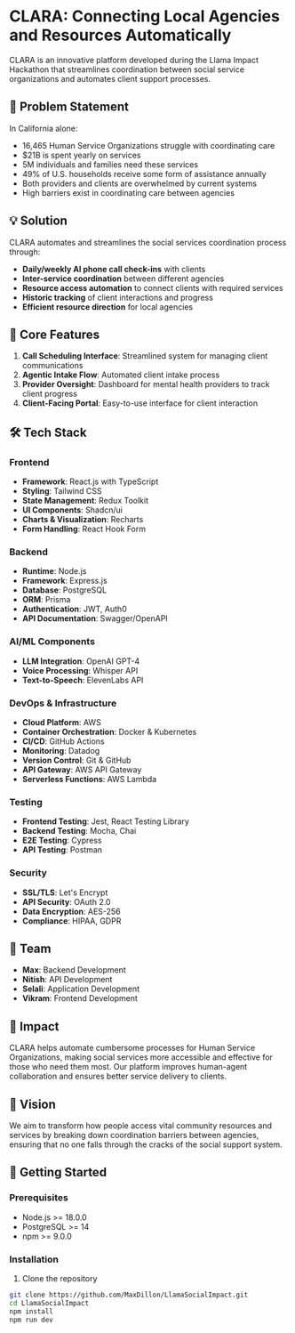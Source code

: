 # CLARA: Connecting Local Agencies and Resources Automatically

CLARA is an innovative platform developed during the Llama Impact Hackathon that streamlines coordination between social service organizations and automates client support processes.

## 🎯 Problem Statement

In California alone:
- 16,465 Human Service Organizations struggle with coordinating care
- $21B is spent yearly on services
- 5M individuals and families need these services
- 49% of U.S. households receive some form of assistance annually
- Both providers and clients are overwhelmed by current systems
- High barriers exist in coordinating care between agencies

## 💡 Solution

CLARA automates and streamlines the social services coordination process through:

- **Daily/weekly AI phone call check-ins** with clients
- **Inter-service coordination** between different agencies
- **Resource access automation** to connect clients with required services
- **Historic tracking** of client interactions and progress
- **Efficient resource direction** for local agencies

## 🔧 Core Features

1. **Call Scheduling Interface**: Streamlined system for managing client communications
2. **Agentic Intake Flow**: Automated client intake process
3. **Provider Oversight**: Dashboard for mental health providers to track client progress
4. **Client-Facing Portal**: Easy-to-use interface for client interaction

## 🛠️ Tech Stack

### Frontend
- **Framework**: React.js with TypeScript
- **Styling**: Tailwind CSS
- **State Management**: Redux Toolkit
- **UI Components**: Shadcn/ui
- **Charts & Visualization**: Recharts
- **Form Handling**: React Hook Form

### Backend
- **Runtime**: Node.js
- **Framework**: Express.js
- **Database**: PostgreSQL
- **ORM**: Prisma
- **Authentication**: JWT, Auth0
- **API Documentation**: Swagger/OpenAPI

### AI/ML Components
- **LLM Integration**: OpenAI GPT-4
- **Voice Processing**: Whisper API
- **Text-to-Speech**: ElevenLabs API

### DevOps & Infrastructure
- **Cloud Platform**: AWS
- **Container Orchestration**: Docker & Kubernetes
- **CI/CD**: GitHub Actions
- **Monitoring**: Datadog
- **Version Control**: Git & GitHub
- **API Gateway**: AWS API Gateway
- **Serverless Functions**: AWS Lambda

### Testing
- **Frontend Testing**: Jest, React Testing Library
- **Backend Testing**: Mocha, Chai
- **E2E Testing**: Cypress
- **API Testing**: Postman

### Security
- **SSL/TLS**: Let's Encrypt
- **API Security**: OAuth 2.0
- **Data Encryption**: AES-256
- **Compliance**: HIPAA, GDPR

## 👥 Team

- **Max**: Backend Development
- **Nitish**: API Development
- **Selali**: Application Development
- **Vikram**: Frontend Development

## 🎯 Impact

CLARA helps automate cumbersome processes for Human Service Organizations, making social services more accessible and effective for those who need them most. Our platform improves human-agent collaboration and ensures better service delivery to clients.

## 🚀 Vision

We aim to transform how people access vital community resources and services by breaking down coordination barriers between agencies, ensuring that no one falls through the cracks of the social support system.

## 🔗 Getting Started

### Prerequisites
- Node.js >= 18.0.0
- PostgreSQL >= 14
- npm >= 9.0.0

### Installation

1. Clone the repository
```bash
git clone https://github.com/MaxDillon/LlamaSocialImpact.git
cd LlamaSocialImpact
npm install
npm run dev
